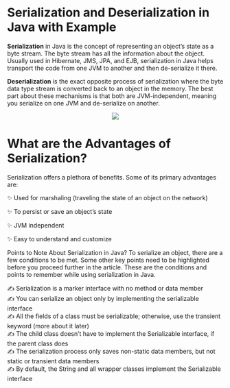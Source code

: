 # Serialization and Deserialization in Java with Example

**Serialization** in Java is the concept of representing an object’s state as a byte stream. The byte stream has all the information about the object. Usually used in Hibernate, JMS, JPA, and EJB, serialization in Java helps transport the code from one JVM to another and then de-serialize it there.

**Deserialization** is the exact opposite process of serialization where the byte data type stream is converted back to an object in the memory. The best part about these mechanisms is that both are JVM-independent, meaning you serialize on one JVM and de-serialize on another.


<p align="center">
<img src="https://media.geeksforgeeks.org/wp-content/cdn-uploads/gq/2016/01/serialize-deserialize-java.png" />
</p>


# What are the Advantages of Serialization?

Serialization offers a plethora of benefits. Some of its primary advantages are:

✨ Used for marshaling (traveling the state of an object on the network)

✨ To persist or save an object’s state

✨ JVM independent

✨ Easy to understand and customize


Points to Note About Serialization in Java?
To serialize an object, there are a few conditions to be met. Some other key points need to be highlighted before you proceed further in the article. These are the conditions and points to remember while using serialization in Java.

✍ Serialization is a marker interface with no method or data member\
✍ You can serialize an object only by implementing the serializable interface\
✍ All the fields of a class must be serializable; otherwise, use the transient keyword (more about it later)\
✍ The child class doesn’t have to implement the Serializable interface, if the parent class does\
✍ The serialization process only saves non-static data members, but not static or transient data members\
✍ By default, the String and all wrapper classes implement the Serializable interface
